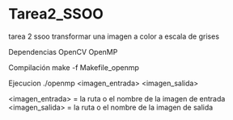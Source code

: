 # Tarea2_SSOO
tarea 2 ssoo transformar una imagen a color a escala de grises


Dependencias
OpenCV 
OpenMP 

Compilación
make -f Makefile_openmp

Ejecucion
./openmp <imagen_entrada> <imagen_salida>

<imagen_entrada> = la ruta o el nombre de la imagen de entrada
<imagen_salida> = la ruta o el nombre de la imagen de salida
